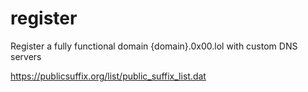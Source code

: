 # register
Register a fully functional domain {domain}.0x00.lol with custom DNS servers

https://publicsuffix.org/list/public_suffix_list.dat
